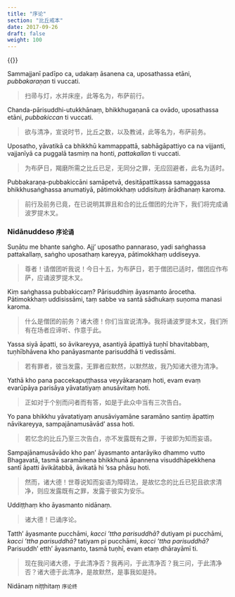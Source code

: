 ```yaml
---
title: "序论"
section: "比丘戒本"
date: 2017-09-26
draft: false
weight: 100
---
```


{{<namo>}}

Sammajjanī padīpo ca, udakaṃ āsanena ca, uposathassa etāni, _pubbakaraṇan_ ti vuccati.

> 扫帚与灯，水并床座，此等名为，布萨前行。

Chanda-pārisuddhi-utukkhānaṃ, bhikkhugaṇanā ca ovādo, uposathassa etāni, _pubbakiccan_ ti vuccati.

> 欲与清净，宣说时节，比丘之数，以及教诫，此等名为，布萨前务。

Uposatho, yāvatikā ca bhikkhū kammappattā, sabhāgāpattiyo ca na vijjanti, vajjanīyā ca puggalā tasmiṃ na honti, _pattakallan_ ti vuccati.

> 为布萨日，羯磨所需之比丘已足，无同分之罪，无应回避者，此名为适时。

Pubbakaraṇa-pubbakiccāni samāpetvā, desitāpattikassa samaggassa bhikkhusaṅghassa anumatiyā, pātimokkhaṃ uddisituṃ ārādhanaṃ karoma.

> 前行及前务已竟，在已说明其罪且和合的比丘僧团的允许下，我们将完成诵波罗提木叉。

### Nidānuddeso <small>序论诵</small>

Suṇātu me bhante saṅgho. Ajj’ uposatho pannaraso, yadi saṅghassa pattakallaṃ, saṅgho uposathaṃ kareyya, pātimokkhaṃ uddiseyya.

> 尊者！请僧团听我说！今日十五，为布萨日，若于僧团已适时，僧团应作布萨，应诵波罗提木叉。

Kiṃ saṅghassa pubbakiccaṃ? Pārisuddhiṃ āyasmanto ārocetha. Pātimokkhaṃ uddisissāmi, taṃ sabbe va santā sādhukaṃ suṇoma manasi karoma.

> 什么是僧团的前务？诸大德！你们当宣说清净。我将诵波罗提木叉，我们所有在场者应谛听、作意于此。

Yassa siyā āpatti, so āvikareyya, asantiyā āpattiyā tuṇhī bhavitabbaṃ, tuṇhībhāvena kho panāyasmante parisuddhā ti vedissāmi.

> 若有罪者，彼当发露，无罪者应默然，以默然故，我乃知诸大德为清净。

Yathā kho pana paccekapuṭṭhassa veyyākaraṇaṃ hoti, evam evaṃ evarūpāya parisāya yāvatatiyaṃ anusāvitaṃ hoti.

> 正如对于个别而问者而有答，如是于此众中当有三次告白。

Yo pana bhikkhu yāvatatiyaṃ anusāviyamāne saramāno santiṃ āpattiṃ nāvikareyya, sampajānamusāvād’ assa hoti.

> 若忆念的比丘乃至三次告白，亦不发露既有之罪，于彼即为知而妄语。

Sampajānamusāvādo kho pan’ āyasmanto antarāyiko dhammo vutto Bhagavatā, tasmā saramānena bhikkhunā āpannena visuddhāpekkhena santī āpatti āvikātabbā, āvikatā hi ’ssa phāsu hoti.

> 然而，诸大德！世尊说知而妄语为障碍法，是故忆念的比丘已犯且欲求清净，则应发露既有之罪，发露于彼实为安乐。

Uddiṭṭhaṃ kho āyasmanto nidānaṃ.

> 诸大德！已诵序论。

Tatth’ āyasmante pucchāmi, _kacci ’ttha parisuddhā?_ dutiyam pi pucchāmi, _kacci ’ttha parisuddhā?_ tatiyam pi pucchāmi, _kacci ’ttha parisuddhā?_ Parisuddh’ etth’ āyasmanto, tasmā tuṇhī, evam etaṃ dhārayāmī ti.

> 现在我问诸大德，于此清净否？我再问，于此清净否？我三问，于此清净否？诸大德于此清净，是故默然，是事我如是持。

<p class="text-center">Nidānaṃ niṭṭhitaṃ <small>序论终</small></p>